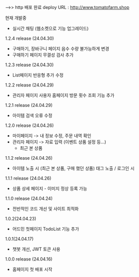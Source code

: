 
-->> http 배포 완료
deploy URL : http://www.tomatofarm.shop

현재 개발중
 - 실시간 채팅 (웹소켓으로 기능 업그레이드)

1.2.4 release (24.04.30)
 - 구매하기, 장바구니 페이지 음수 수량 불가능하게 변경
 - 구매하기 페이지 무결성 검사 추가

1.2.3 release (24.04.30)
 - List페이지 반응형 추가 수정

1.2.2 release (24.04.29)
 - 관리자 페이지 사용자 홈페이지 방문 횟수 조회 기능 추가

1.2.1 release (24.04.29)
 - 아이템 검색 오류 수정

1.2.0 release (24.04.26)
 - 마이페이지 
    -> 내 정보 수정, 주문 내역 확인
 - 관리자 페이지
    -> 자료 입력 (이벤트 상품 설정 등...)
     - 최근 본 상품

1.1.2 release (24.04.26)
 - 아이템 노출 시 (최근 본 상품, 구매 했던 상품) 태그 노출 / 로그인 시

1.1.1 release (24.04.26)
 - 상품 상세 페이지 - 이미지 정상 등록 가능

1.1.0 release (24.04.24)
 - 전반적인 코드 개선 및 사이트 최적화

1.0.2(24.04.23)
 - 어드민 첫페이지 TodoList 기능 추가

1.0.1(24.04.17)
 - 챗봇 개선, JWT 토큰 사용

 1.0.0 release (24.04.16)
 - 홈페이지 첫 배포 시작